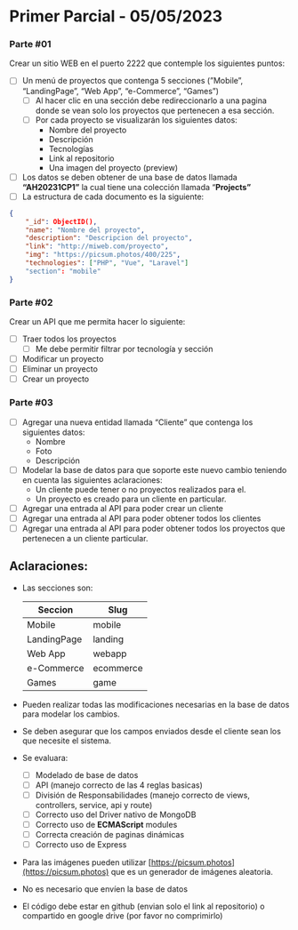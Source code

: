 # Primer Parcial - 05/05/2023

### Parte #01

Crear un sitio WEB en el puerto 2222 que contemple los siguientes puntos:

- [ ]  Un menú de proyectos que contenga 5 secciones (”Mobile”, “LandingPage”, “Web App”, “e-Commerce”, “Games”)
    - [ ]  Al hacer clic en una sección debe redireccionarlo a una pagina donde se vean solo los proyectos que pertenecen a esa sección.
    - [ ]  Por cada proyecto se visualizarán los siguientes datos:
        - Nombre del proyecto
        - Descripción
        - Tecnologías
        - Link al repositorio
        - Una imagen del proyecto (preview)
- [ ]  Los datos se deben obtener de una base de datos llamada **“AH20231CP1”** la cual tiene una colección llamada “**Projects”**
- [ ]  La estructura de cada documento es la siguiente:

```json
{
	"_id": ObjectID(),
	"name": "Nombre del proyecto",
	"description": "Descripcion del proyecto",
	"link": "http://miweb.com/proyecto",
	"img": "https://picsum.photos/400/225",
	"technologies": ["PHP", "Vue", "Laravel"]
	"section": "mobile"
}
```

### Parte #02

Crear un API que me permita hacer lo siguiente:

- [ ]  Traer todos los proyectos
    - [ ]  Me debe permitir filtrar por tecnología y sección
- [ ]  Modificar un proyecto
- [ ]  Eliminar un proyecto
- [ ]  Crear un proyecto

### Parte #03

- [ ]  Agregar una nueva entidad llamada “Cliente” que contenga los siguientes datos:
    - Nombre
    - Foto
    - Descripción
- [ ]  Modelar la base de datos para que soporte este nuevo cambio teniendo en cuenta las siguientes aclaraciones:
    - Un cliente puede tener o no proyectos realizados para el.
    - Un proyecto es creado para un cliente en particular.
- [ ]  Agregar una entrada al API para poder crear un cliente
- [ ]  Agregar una entrada al API para poder obtener todos los clientes
- [ ]  Agregar una entrada al API para poder obtener todos los proyectos que pertenecen a un cliente particular.

## Aclaraciones:

- Las secciones son:
    
    
    | Seccion | Slug |
    | --- | --- |
    | Mobile | mobile |
    | LandingPage | landing |
    | Web App | webapp |
    | e-Commerce | ecommerce |
    | Games | game |
- Pueden realizar todas las modificaciones necesarias en la base de datos para modelar los cambios.
- Se deben asegurar que los campos enviados desde el cliente sean los que necesite el sistema.
- Se evaluara:
    - [ ]  Modelado de base de datos
    - [ ]  API (manejo correcto de las 4 reglas basicas)
    - [ ]  División de Responsabilidades (manejo correcto de views, controllers, service, api y route)
    - [ ]  Correcto uso del Driver nativo de MongoDB
    - [ ]  Correcto uso de **ECMAScript** modules
    - [ ]  Correcta creación de paginas dinámicas
    - [ ]  Correcto uso de Express
- Para las imágenes pueden utilizar [https://picsum.photos](https://picsum.photos) que es un generador de imágenes aleatoria.
- No es necesario que envíen la base de datos
- El código debe estar en github (envian solo el link al repositorio) o compartido en google drive (por favor no comprimirlo)
 
